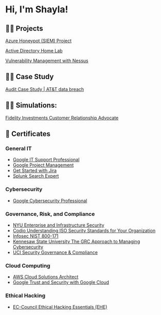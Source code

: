 <h1>Hi, I'm Shayla! <br/>

<h2>👨‍💻 Projects</h2>

[Azure Honeypot (SIEM) Project](https://github.com/smerene99/Azure-Honeypot-SIEM-)

[Active Directory Home Lab](https://github.com/smerene99/Active-Directory-Home-Lab)

[Vulnerability Management with Nessus](https://github.com/smerene99/Vulnerability-Management-with-Nessus)

<h2>👨‍💻 Case Study</h2>

[Audit Case Study | AT&T data breach](https://medium.com/@smerene/audit-case-study-at-t-data-breach-dd735a1d76b5)

<h2>👨‍💻 Simulations:</h2>

[Fidelity Investments Customer Relationship Advocate](https://medium.com/@smerene/fidelity-investments-customer-relationship-advocate-job-simulation-c435331e48e9)

<h2>📃 Certificates</h2>
<h3> General IT</h3>

- [Google IT Support Professional](https://coursera.org/verify/professional-cert/6N7GUB2WPAAK)
- [Google Project Management](https://coursera.org/verify/professional-cert/ZUEB8VGB2KVP)
- [Get Started with Jira](https://coursera.org/verify/99UQ6NM44KVM)
- [Splunk Search Expert](https://coursera.org/verify/specialization/CXRYRR82LRLT)
<h3> Cybersecurity</h3>

- [Google Cybersecurity Professional](https://coursera.org/verify/professional-cert/HRK4C6AMLHEQ)
<h3> Governance, Risk, and Compliance</h3>

- [NYU Enterprise and Infrastructure Security](https://coursera.org/verify/VQU6W967RZWQ)
- [Codio Understanding ISO Security Standards for Your Organization](https://coursera.org/verify/VEBP54RQT33E)
- [Infosec NIST 800-171](https://coursera.org/verify/LM83FJ5BWR8E)
- [Kennesaw State University The GRC Approach to Managing Cybersecurity](https://coursera.org/verify/3R7X7JPLNJCY)
- [UCI Security Governance & Compliance](https://coursera.org/verify/VS6VJ2L3BU6G)

<h3> Cloud Computing </h3>

- [AWS Cloud Solutions Architect](https://coursera.org/verify/professional-cert/S9VCWQHJ7BEP)
- [Google Trust and Security with Google Cloud](https://coursera.org/verify/3NTMLXK855G9)
<h3> Ethical Hacking</h3>

- [EC-Council Ethical Hacking Essentials (EHE)](https://coursera.org/verify/NC887M2LE3MH)


